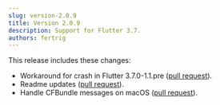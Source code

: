 ```yaml
---
slug: version-2.0.9
title: Version 2.0.9
description: Support for Flutter 3.7.
authors: fertrig
---
```


This release includes these changes:

- Workaround for crash in Flutter 3.7.0-1.1.pre ([pull request](https://github.com/Dropsource/monarch/pull/55)).
- Readme updates ([pull request](https://github.com/Dropsource/monarch/pull/52)).
- Handle CFBundle messages on macOS ([pull request](https://github.com/Dropsource/monarch/pull/51)).

